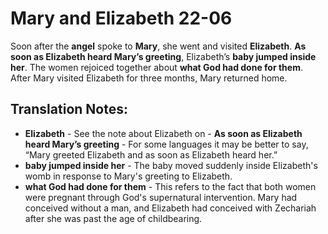 Mary and Elizabeth 22-06
==========================


Soon after the **angel** spoke to **Mary**, she went and visited
**Elizabeth**. **As soon as Elizabeth heard Mary’s greeting**,
Elizabeth’s **baby jumped inside her**. The women rejoiced together
about **what God had done for them**. After Mary visited Elizabeth for
three months, Mary returned home.

Translation Notes:
------------------

-   **Elizabeth** - See the note about Elizabeth on -   **As soon as
Elizabeth heard Mary’s greeting** - For some languages
    it may be better to say, “Mary greeted Elizabeth and as soon as
    Elizabeth heard her.”
-   **baby jumped inside her** - The baby moved suddenly inside
    Elizabeth's womb in response to Mary's greeting to Elizabeth.
-   **what God had done for them** - This refers to the fact that both
    women were pregnant through God's supernatural intervention. Mary had
    conceived without a man, and Elizabeth had conceived with Zechariah
    after she was past the age of childbearing.

